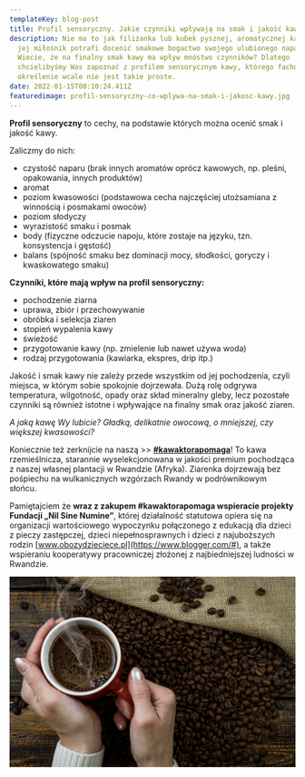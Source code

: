 ```yaml
---
templateKey: blog-post
title: Profil sensoryczny. Jakie czynniki wpływają na smak i jakość kawy?
description: Nie ma to jak filiżanka lub kubek pysznej, aromatycznej kawy. Każdy
  jej miłośnik potrafi docenić smakowe bogactwo swojego ulubionego naparu.
  Wiecie, że na finalny smak kawy ma wpływ mnóstwo czynników? Dlatego
  chcielibyśmy Was zapoznać z profilem sensorycznym kawy, którego fachowe
  określenie wcale nie jest takie proste.
date: 2022-01-15T08:10:24.411Z
featuredimage: profil-sensoryczny-co-wplywa-na-smak-i-jakosc-kawy.jpg
---
```

**Profil sensoryczny** to cechy, na podstawie których można ocenić smak i jakość kawy.



Zaliczmy do nich:



* czystość naparu (brak innych aromatów oprócz kawowych, np. pleśni, opakowania, innych produktów)
* aromat
* poziom kwasowości (podstawowa cecha najczęściej utożsamiana z winnością i posmakami owoców)
* poziom słodyczy
* wyrazistość smaku i posmak
* body (fizyczne odczucie napoju, które zostaje na języku, tzn. konsystencja i gęstość)
* balans (spójność smaku bez dominacji mocy, słodkości, goryczy i kwaskowatego smaku)



**Czynniki, które mają wpływ na profil sensoryczny:**



* pochodzenie ziarna
* uprawa, zbiór i przechowywanie
* obróbka i selekcja ziaren
* stopień wypalenia kawy
* świeżość
* przygotowanie kawy (np. zmielenie lub nawet używa woda)
* rodzaj przygotowania (kawiarka, ekspres, drip itp.)



Jakość i smak kawy nie zależy przede wszystkim od jej pochodzenia, czyli miejsca, w którym sobie spokojnie dojrzewała. Dużą rolę odgrywa temperatura, wilgotność, opady oraz skład mineralny gleby, lecz pozostałe czynniki są również istotne i wpływające na finalny smak oraz jakość ziaren.



*A jaką kawę Wy lubicie? Gładką, delikatnie owocową, o mniejszej, czy większej kwasowości?*



Koniecznie też zerknijcie na naszą >> **[\#kawaktorapomaga](https://numine.pl/shop/)**! To kawa rzemieślnicza, starannie wyselekcjonowana w jakości premium pochodząca z naszej własnej plantacji w Rwandzie (Afryka). Ziarenka dojrzewają bez pośpiechu na wulkanicznych wzgórzach Rwandy w podrównikowym słońcu.



Pamiętajciem że **wraz z zakupem #kawaktorapomaga wspieracie projekty Fundacji „Nil Sine Numine”**, której działalność statutowa opiera się na organizacji wartościowego wypoczynku połączonego z edukacją dla dzieci z pieczy zastępczej, dzieci niepełnosprawnych i dzieci z najuboższych rodzin [www.obozydzieciece.pl](https://www.blogger.com/#), a także wspieraniu kooperatywy pracowniczej złożonej z najbiedniejszej ludności w Rwandzie.

![](profil-sensoryczny-co-wplywa-na-smak-i-jakosc-kawy.jpg "Profil sensoryczny kawy")